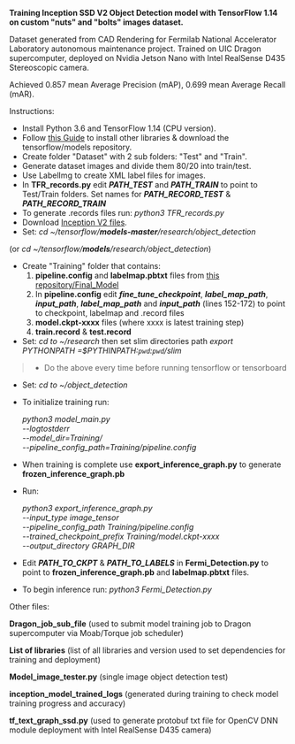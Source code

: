 **Training Inception SSD V2 Object Detection model with TensorFlow 1.14 on custom "nuts" and "bolts" 
images dataset.**

Dataset generated from CAD Rendering for Fermilab National Accelerator Laboratory autonomous maintenance project.
Trained on UIC Dragon supercomputer, deployed on Nvidia Jetson Nano with Intel RealSense D435 Stereoscopic camera.

Achieved 0.857 mean Average Precision (mAP), 0.699 mean Average Recall (mAR).

Instructions:
- Install Python 3.6 and TensorFlow 1.14 (CPU version).
- Follow 
[this Guide](https://github.com/tensorflow/models/blob/master/research/object_detection/g3doc/installation.md "This Guide") to install other libraries & download the tensorflow/models repository.
- Create folder "Dataset" with 2 sub folders: "Test" and "Train".
- Generate dataset images and divide them 80/20 into train/test.
- Use LabelImg to create XML label files for images.
- In **TFR_records.py** edit **_PATH_TEST_** and **_PATH_TRAIN_** to point to Test/Train folders. Set names for **_PATH_RECORD_TEST_** & **_PATH_RECORD_TRAIN_**
- To generate .records files run: *python3 TFR_records.py*
- Download [Inception V2 files](http://download.tensorflow.org/models/object_detection/ssd_inception_v2_coco_2018_01_28.tar.gz).
- Set: *cd ~/tensorflow/**models-master**/research/object_detection*

(or *cd ~/tensorflow/**models**/research/object_detection*)
- Create "Training" folder that contains:
  1. **pipeline.config** and **labelmap.pbtxt** files from [this repository/Final_Model](https://github.com/tishafok/Senior_design_Fermi/tree/master/Final_Model)
  3. In **pipeline.config** edit **_fine_tune_checkpoint_**, **_label_map_path_**, **_input_path_**, **_label_map_path_** and **_input_path_** (lines 152-172) to point to checkpoint, labelmap and .record files
  4. **model.ckpt-xxxx** files (where xxxx is latest training step)
  5. **train.record** & **test.record**
 - Set: *cd to ~/research* then set slim directories path
 *export PYTHONPATH =$PYTHINPATH:`pwd`:`pwd`/slim*
 >- Do the above every time before running tensorflow or tensorboard 
 - Set: *cd to ~/object_detection*
 - To initialize training run: 
 
   *python3 model_main.py \
   --logtostderr \
   --model_dir=Training/ \
   --pipeline_config_path=Training/pipeline.config* 
 
- When training is complete use **export_inference_graph.py** to generate **frozen_inference_graph.pb**
- Run: 

   *python3 export_inference_graph.py \
   --input_type image_tensor \
   --pipeline_config_path Training/pipeline.config \
   --trained_checkpoint_prefix Training/model.ckpt-xxxx \
   --output_directory GRAPH_DIR*

- Edit **_PATH_TO_CKPT_** & **_PATH_TO_LABELS_** in **Fermi_Detection.py** to point to **frozen_inference_graph.pb** and **labelmap.pbtxt** files.
- To begin inference run: *python3 Fermi_Detection.py* 


Other files: 

**Dragon_job_sub_file** (used to submit model training job to Dragon supercomputer via Moab/Torque job scheduler)

**List of libraries** (list of all libraries and version used to set dependencies for training and deployment)

**Model_image_tester.py** (single image object detection test)

**inception_model_trained_logs** (generated during training to check model training progress and accuracy)

**tf_text_graph_ssd.py** (used to generate protobuf txt file for OpenCV DNN module deployment with Intel RealSense D435 camera)
